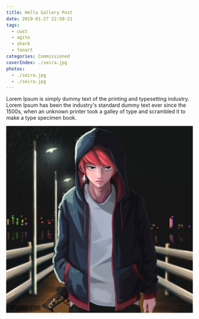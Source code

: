 ```yaml
---
title: Hello Gallery Post
date: 2019-01-27 22:50:21
tags: 
  - cwst
  - agito
  - shark
  - fanart
categories: Commissioned
coverIndex: ./seira.jpg
photos: 
  - ./seira.jpg
  - ./seira.jpg
---
```


<!-- TODO: define post header properies -->

Lorem Ipsum is simply dummy text of the printing and typesetting industry. Lorem Ipsum has been the industry's standard dummy text ever since the 1500s, when an unknown printer took a galley of type and scrambled it to make a type specimen book.

![seira](./seira.jpg)
